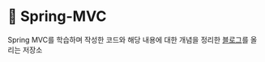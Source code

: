 # 🍃 Spring-MVC

 Spring MVC를 학습하며 작성한 코드와 해당 내용에 대한 개념을 정리한 [블로그](https://velog.io/@bagt?tag=Spring)를 올리는 저장소



